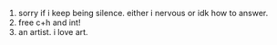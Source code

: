 1. sorry if i keep being silence. either i nervous or idk how to answer.
2. free c+h and int!
3. an artist. i love art.
